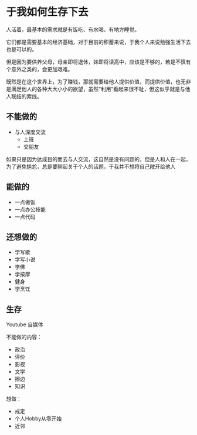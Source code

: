 # 于我如何生存下去

人活着，最基本的需求就是有饭吃、有水喝、有地方睡觉。

它们都是需要基本的经济基础，对于目前的积蓄来说，于我个人来说勉强生活下去也是可以的。

但是因为要供养父母，母亲即将退休，妹即将读高中，应该是不够的，若是不慎有个意外之类的，会更加艰难。

既然是在这个世界上，为了赚钱，那就需要给他人提供价值，而提供价值，也无非是满足他人的各种大大小小的欲望，虽然“利用”看起来很不耻，但这似乎就是与他人联结的索线。

## 不能做的

- 与人深度交流
  - 上班
  - 交朋友

如果只是因为达成目的而去与人交流，这自然是没有问题的，但是人和人在一起，为了避免尴尬，总是要聊起关于个人的话题，于我并不想将自己敞开给他人

## 能做的

- 一点做饭
- 一点办公技能
- 一点代码

## 还想做的

- 学写歌
- 学写小说
- 学佛
- 学按摩
- 健身
- 学烹饪

## 生存

Youtube 自媒体

不能做的内容：

- 政治
- 评价
- 影视
- 文学
- 擦边
- 知识
  
想做：

- 戒定
- 个人Hobby从零开始
- 近邻
